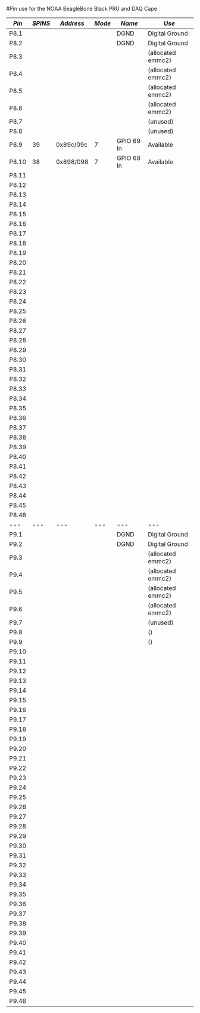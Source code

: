 #Pin use for the NOAA BeagleBone Black PRU and DAQ Cape

|*Pin*|*$PINS*|*Address*|*Mode*|*Name*|*Use*|
|---|---|---|---|---|---|
|P8.1| | | |DGND|Digital Ground|
|P8.2| | | |DGND|Digital Ground|
|P8.3| | | | |(allocated emmc2)|
|P8.4| | | | |(allocated emmc2)|
|P8.5| | | | |(allocated emmc2)|
|P8.6| | | | |(allocated emmc2)|
|P8.7| | | | |(unused)|
|P8.8| | | | |(unused)|
|P8.9|39 |0x89c/09c |7 |GPIO 69 In |Available |
|P8.10|38 |0x898/098 |7 |GPIO 68 In |Available |
|P8.11| | | | | |
|P8.12| | | | | |
|P8.13| | | | | |
|P8.14| | | | | |
|P8.15| | | | | |
|P8.16| | | | | |
|P8.17| | | | | |
|P8.18| | | | | |
|P8.19| | | | | |
|P8.20| | | | | |
|P8.21| | | | | |
|P8.22| | | | | |
|P8.23| | | | | |
|P8.24| | | | | |
|P8.25| | | | | |
|P8.26| | | | | |
|P8.27| | | | | |
|P8.28| | | | | |
|P8.29| | | | | |
|P8.30| | | | | |
|P8.31| | | | | |
|P8.32| | | | | |
|P8.33| | | | | |
|P8.34| | | | | |
|P8.35| | | | | |
|P8.36| | | | | |
|P8.37| | | | | |
|P8.38| | | | | |
|P8.39| | | | | |
|P8.40| | | | | |
|P8.41| | | | | |
|P8.42| | | | | |
|P8.43| | | | | |
|P8.44| | | | | |
|P8.45| | | | | |
|P8.46| | | | | |
|---|---|---|---|---|---|
|P9.1| | | |DGND|Digital Ground|
|P9.2| | | |DGND|Digital Ground|
|P9.3| | | | |(allocated emmc2)|
|P9.4| | | | |(allocated emmc2)|
|P9.5| | | | |(allocated emmc2)|
|P9.6| | | | |(allocated emmc2)|
|P9.7| | | | |(unused)|
|P9.8| | | | |()|
|P9.9| | | | |()|
|P9.10| | | | | |
|P9.11| | | | | |
|P9.12| | | | | |
|P9.13| | | | | |
|P9.14| | | | | |
|P9.15| | | | | |
|P9.16| | | | | |
|P9.17| | | | | |
|P9.18| | | | | |
|P9.19| | | | | |
|P9.20| | | | | |
|P9.21| | | | | |
|P9.22| | | | | |
|P9.23| | | | | |
|P9.24| | | | | |
|P9.25| | | | | |
|P9.26| | | | | |
|P9.27| | | | | |
|P9.28| | | | | |
|P9.29| | | | | |
|P9.30| | | | | |
|P9.31| | | | | |
|P9.32| | | | | |
|P9.33| | | | | |
|P9.34| | | | | |
|P9.35| | | | | |
|P9.36| | | | | |
|P9.37| | | | | |
|P9.38| | | | | |
|P9.39| | | | | |
|P9.40| | | | | |
|P9.41| | | | | |
|P9.42| | | | | |
|P9.43| | | | | |
|P9.44| | | | | |
|P9.45| | | | | |
|P9.46| | | | | |